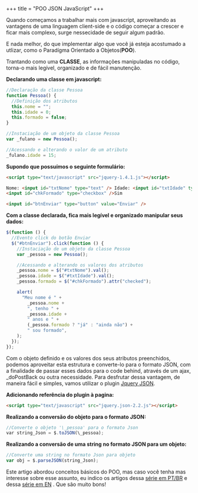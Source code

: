 +++
title = "POO JSON JavaScript"
+++

Quando começamos a trabalhar mais com javascript, aproveitando as vantagens de uma linguagem client-side e o código começar a crescer e ficar mais complexo, surge nessecidade de seguir algum padrão.

E nada melhor, do que implementar algo que você já esteja acostumado a utlizar, como o Paradígma Orientado a Objetos(**POO**).

Trantando como uma **CLASSE**, as informações manipuladas no código, torna-o mais legível, organizado e de fácil manutenção.

**Declarando uma classe em javascript:**

```js
//Declaração da classe Pessoa
function Pessoa() {
  //Definição dos atributos
  this.nome = "";
  this.idade = 0;
  this.formado = false;
}

//Instaciação de um objeto da classe Pessoa
var _fulano = new Pessoa();

//Acessando e alterando o valor de um atributo
_fulano.idade = 15;
```

**Supondo que possuímos o seguinte formulário:**

```html
<script type="text/javascript" src="jquery-1.4.1.js"></script>

Nome: <input id="txtNome" type="text" /> Idade: <input id="txtIdade" type="text" /> Formado:
<input id="chkFormado" type="checkbox" />Sim

<input id="btnEnviar" type="button" value="Enviar" />
```

**Com a classe declarada, fica mais legível e organizado manipular seus dados:**

```js
$(function () {
  //Evento click do botão Enviar
  $("#btnEnviar").click(function () {
    //Instaciação de um objeto da classe Pessoa
    var _pessoa = new Pessoa();

    //Acessando e alterando os valores dos atributos
    _pessoa.nome = $("#txtNome").val();
    _pessoa.idade = $("#txtIdade").val();
    _pessoa.formado = $("#chkFormado").attr("checked");

    alert(
      "Meu nome é " +
        _pessoa.nome +
        ", tenho " +
        _pessoa.idade +
        " anos e " +
        (_pessoa.formado ? "já" : "ainda não") +
        " sou formado",
    );
  });
});
```

Com o objeto definido e os valores dos seus atributos preenchidos, podemos aproveitar esta estrutura e converte-lo para o formato JSON, com a finalidade de passar esses dados para o code behind, através de um ajax, \_doPostBack ou outra necessidade. Para desfrutar dessa vantagem, de maneira fácil e simples, vamos utilizar o plugin [Jquery JSON](http://code.google.com/p/jquery-json/).

**Adicionando referência do plugin à pagina:**

```html
<script type="text/javascript" src="jquery.json-2.2.js"></script>
```

**Realizando a conversão do objeto para o formato JSON:**

```js
//Converte o objeto '\_pessoa' para o formato Json
var string_Json = $.toJSON(\_pessoa);
```

**Realizando a conversão de uma string no formato JSON para um objeto:**

```js
//Converte uma string no formato Json para objeto
var obj = $.parseJSON(string_Json);
```

Este artigo abordou conceitos básicos do POO, mas caso você tenha mas interesse sobre esse assunto, eu indico os artigos dessa [série em PT/BR](http://joaopedropereira.com/blog/2009/01/13/javascript-oop-1/) e dessa [série em EN](http://www.1stwebdesigner.com/design/object-oriented-basics-javascript/) .
Que são muito bons!

